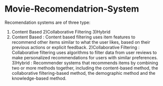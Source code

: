 # Movie-Recomendatrion-System
Recomendation systems are of three type:
  1) Content Based
  2)Collaborative Filtering
  3)Hybrid
1) Content Based :
Content based filtering uses item features to recommend other items similar to what the user likes, based on their previous actions or explicit feedback.
2)Collaborative Filtering :
Collaborative filtering uses algorithms to filter data from user reviews to make personalized recommendations for users with similar preferences.
3)Hybrid :
Recommender systems that recommends items by combining two or more methods together, including the content-based method, the collaborative filtering-based method, the demographic method and the knowledge-based method.
